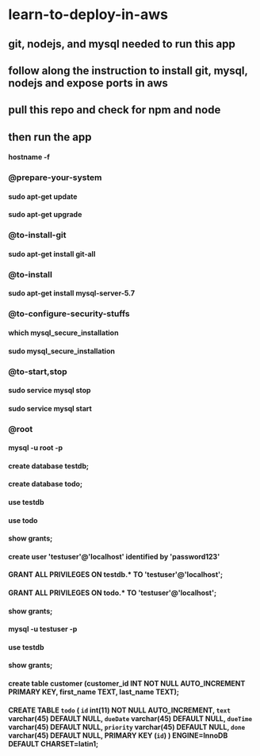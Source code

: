 # learn-to-deploy-in-aws

## git, nodejs, and mysql needed to run this app
## follow along the instruction to install git, mysql, nodejs and expose ports in aws
## pull this repo and check for npm and node
## then run the app

#### hostname -f

### @prepare-your-system
#### sudo apt-get update
#### sudo apt-get upgrade

### @to-install-git
#### sudo apt-get install git-all

### @to-install
#### sudo apt-get install mysql-server-5.7

### @to-configure-security-stuffs
#### which mysql_secure_installation
#### sudo mysql_secure_installation

### @to-start,stop
#### sudo service mysql stop
#### sudo service mysql start

### @root
#### mysql -u root -p
#### create database testdb;
#### create database todo;


#### use testdb
#### use todo
#### show grants;
#### create user 'testuser'@'localhost' identified by 'password123'
#### GRANT ALL PRIVILEGES ON testdb.* TO 'testuser'@'localhost';
#### GRANT ALL PRIVILEGES ON todo.* TO 'testuser'@'localhost';
#### show grants;

#### mysql -u testuser -p
#### use testdb
#### show grants;
#### create table customer (customer_id INT NOT NULL AUTO_INCREMENT PRIMARY KEY, first_name TEXT, last_name TEXT);

#### CREATE TABLE `todo` ( `id` int(11) NOT NULL AUTO_INCREMENT, `text` varchar(45) DEFAULT NULL, `dueDate` varchar(45) DEFAULT NULL, `dueTime` varchar(45) DEFAULT NULL, `priority` varchar(45) DEFAULT NULL, `done` varchar(45) DEFAULT NULL, PRIMARY KEY (`id`) ) ENGINE=InnoDB DEFAULT CHARSET=latin1;
